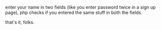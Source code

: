 enter your name in two fields (like you enter password twice in a sign up page), php checks if you entered the same stuff in both the fields.

that's it, folks.
